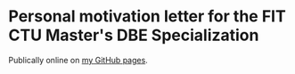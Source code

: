 # Personal motivation letter for the FIT CTU Master's DBE Specialization

Publically online on [my GitHub pages](https://lukuky.github.io/DBE/).